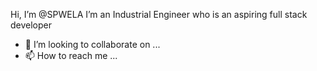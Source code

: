 Hi, I’m @SPWELA
I’m an Industrial Engineer who is an aspiring full stack developer
 

- 💞️ I’m looking to collaborate on ...
- 📫 How to reach me  ...

<!---
SPWELA/SPWELA is a ✨ special ✨ repository because its `README.md` (this file) appears on your GitHub profile.
You can click the Preview link to take a look at your changes.
--->
